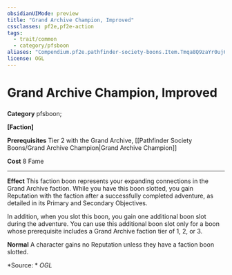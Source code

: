 ```yaml
---
obsidianUIMode: preview
title: "Grand Archive Champion, Improved"
cssclasses: pf2e,pf2e-action
tags:
  - trait/common
  - category/pfsboon
aliases: "Compendium.pf2e.pathfinder-society-boons.Item.Tmqa8Q9zaYr0uj6F"
license: OGL
---
```

# Grand Archive Champion, Improved

### 

**Category** pfsboon; 




**\[Faction\]**

**Prerequisites** Tier 2 with the Grand Archive, [[Pathfinder Society Boons/Grand Archive Champion|Grand Archive Champion]]

**Cost** 8 Fame

* * *

**Effect** This faction boon represents your expanding connections in the Grand Archive faction. While you have this boon slotted, you gain Reputation with the faction after a successfully completed adventure, as detailed in its Primary and Secondary Objectives.

In addition, when you slot this boon, you gain one additional boon slot during the adventure. You can use this additional boon slot only for a boon whose prerequisite includes a Grand Archive faction tier of 1, 2, or 3.

**Normal** A character gains no Reputation unless they have a faction boon slotted.

*Source: *
*OGL*